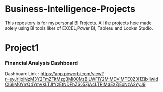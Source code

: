 # Business-Intelligence-Projects
This repository is for my personal BI Projects. All the projects here  made  solely using BI tools likes of EXCEL,Power BI, Tableau and Looker Studio.

# Project1
### Financial Analysis Dashboard
   Dashboard Link : https://app.powerbi.com/view?r=eyJrIjoiMzM3Y2FmZTItMzg3Mi00MzBlLWFlY2MtMDViMTE0ZDI1ZjIxIiwidCI6IjM0YmQ4YmVkLTJhYzEtNDFhZS05ZjA4LTRlMGEzZjExNzA2YyJ9
